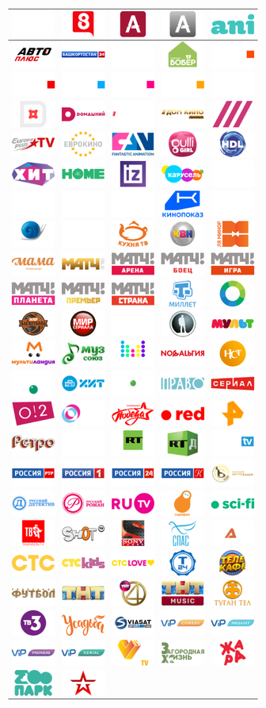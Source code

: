 | ![](https://raw.githubusercontent.com/RevGear/logo/master/Countries/RU/2x2.png) | ![](https://raw.githubusercontent.com/RevGear/logo/master/Countries/RU/8Kanal.png) | ![](https://raw.githubusercontent.com/RevGear/logo/master/Countries/RU/AmediaHit.png) | ![](https://raw.githubusercontent.com/RevGear/logo/master/Countries/RU/AmediaPremium.png) | ![](https://raw.githubusercontent.com/RevGear/logo/master/Countries/RU/Ani.png) | 
|:---:|:---:|:---:|:---:|:---:| 
| ![](https://raw.githubusercontent.com/RevGear/logo/master/Countries/RU/AutoPlus.png) | ![](https://raw.githubusercontent.com/RevGear/logo/master/Countries/RU/Bashkortostan24.png) | ![](https://raw.githubusercontent.com/RevGear/logo/master/Countries/RU/black.png) | ![](https://raw.githubusercontent.com/RevGear/logo/master/Countries/RU/Bober.png) | ![](https://raw.githubusercontent.com/RevGear/logo/master/Countries/RU/BridgeTV.png) | 
| ![](https://raw.githubusercontent.com/RevGear/logo/master/Countries/RU/BridgeTVClassic.png) | ![](https://raw.githubusercontent.com/RevGear/logo/master/Countries/RU/BridgeTVDeluxe.png) | ![](https://raw.githubusercontent.com/RevGear/logo/master/Countries/RU/BridgeTVHits.png) | ![](https://raw.githubusercontent.com/RevGear/logo/master/Countries/RU/BridgeTVShlyager.png) | ![](https://raw.githubusercontent.com/RevGear/logo/master/Countries/RU/Cinema.png) | 
| ![](https://raw.githubusercontent.com/RevGear/logo/master/Countries/RU/Dagestan.png) | ![](https://raw.githubusercontent.com/RevGear/logo/master/Countries/RU/Domashniy.png) | ![](https://raw.githubusercontent.com/RevGear/logo/master/Countries/RU/DomKino.png) | ![](https://raw.githubusercontent.com/RevGear/logo/master/Countries/RU/DomKinoPremium.png) | ![](https://raw.githubusercontent.com/RevGear/logo/master/Countries/RU/Dozhd.png) | 
| ![](https://raw.githubusercontent.com/RevGear/logo/master/Countries/RU/EuropaPlusTV.png) | ![](https://raw.githubusercontent.com/RevGear/logo/master/Countries/RU/Evrokino.png) | ![](https://raw.githubusercontent.com/RevGear/logo/master/Countries/RU/FAN.png) | ![](https://raw.githubusercontent.com/RevGear/logo/master/Countries/RU/GulliGirl.png) | ![](https://raw.githubusercontent.com/RevGear/logo/master/Countries/RU/HDL.png) | 
| ![](https://raw.githubusercontent.com/RevGear/logo/master/Countries/RU/Hit.png) | ![](https://raw.githubusercontent.com/RevGear/logo/master/Countries/RU/Home4K.png) | ![](https://raw.githubusercontent.com/RevGear/logo/master/Countries/RU/Izvestia.png) | ![](https://raw.githubusercontent.com/RevGear/logo/master/Countries/RU/Karusel.png) | ![](https://raw.githubusercontent.com/RevGear/logo/master/Countries/RU/KHL.png) | 
| ![](https://raw.githubusercontent.com/RevGear/logo/master/Countries/RU/KHLPrime.png) | ![](https://raw.githubusercontent.com/RevGear/logo/master/Countries/RU/Kinohit.png) | ![](https://raw.githubusercontent.com/RevGear/logo/master/Countries/RU/Kinomiks.png) | ![](https://raw.githubusercontent.com/RevGear/logo/master/Countries/RU/Kinopokaz.png) | ![](https://raw.githubusercontent.com/RevGear/logo/master/Countries/RU/Kinosvidanie.png) | 
| ![](https://raw.githubusercontent.com/RevGear/logo/master/Countries/RU/KinoTV.png) | ![](https://raw.githubusercontent.com/RevGear/logo/master/Countries/RU/Kinouzhas.png) | ![](https://raw.githubusercontent.com/RevGear/logo/master/Countries/RU/KuhnyaTV.png) | ![](https://raw.githubusercontent.com/RevGear/logo/master/Countries/RU/KVNTV.png) | ![](https://raw.githubusercontent.com/RevGear/logo/master/Countries/RU/LaMinor.png) | 
| ![](https://raw.githubusercontent.com/RevGear/logo/master/Countries/RU/Mama.png) | ![](https://raw.githubusercontent.com/RevGear/logo/master/Countries/RU/Match.png) | ![](https://raw.githubusercontent.com/RevGear/logo/master/Countries/RU/MatchArena.png) | ![](https://raw.githubusercontent.com/RevGear/logo/master/Countries/RU/MatchBoets.png) | ![](https://raw.githubusercontent.com/RevGear/logo/master/Countries/RU/MatchIgra.png) | 
| ![](https://raw.githubusercontent.com/RevGear/logo/master/Countries/RU/MatchPlaneta.png) | ![](https://raw.githubusercontent.com/RevGear/logo/master/Countries/RU/MatchPremier.png) | ![](https://raw.githubusercontent.com/RevGear/logo/master/Countries/RU/MatchStrana.png) | ![](https://raw.githubusercontent.com/RevGear/logo/master/Countries/RU/Millet.png) | ![](https://raw.githubusercontent.com/RevGear/logo/master/Countries/RU/Mir24.png) | 
| ![](https://raw.githubusercontent.com/RevGear/logo/master/Countries/RU/MirBasketbola.png) | ![](https://raw.githubusercontent.com/RevGear/logo/master/Countries/RU/MirSeriala.png) | ![](https://raw.githubusercontent.com/RevGear/logo/master/Countries/RU/Morskoi.png) | ![](https://raw.githubusercontent.com/RevGear/logo/master/Countries/RU/MoyaPlaneta.png) | ![](https://raw.githubusercontent.com/RevGear/logo/master/Countries/RU/Mult.png) | 
| ![](https://raw.githubusercontent.com/RevGear/logo/master/Countries/RU/Multilandia.png) | ![](https://raw.githubusercontent.com/RevGear/logo/master/Countries/RU/MuzSoyuz.png) | ![](https://raw.githubusercontent.com/RevGear/logo/master/Countries/RU/MuzTV.png) | ![](https://raw.githubusercontent.com/RevGear/logo/master/Countries/RU/Nostalgia.png) | ![](https://raw.githubusercontent.com/RevGear/logo/master/Countries/RU/NST.png) | 
| ![](https://raw.githubusercontent.com/RevGear/logo/master/Countries/RU/NTV.png) | ![](https://raw.githubusercontent.com/RevGear/logo/master/Countries/RU/NTVHit.png) | ![](https://raw.githubusercontent.com/RevGear/logo/master/Countries/RU/NTVMir.png) | ![](https://raw.githubusercontent.com/RevGear/logo/master/Countries/RU/NTVPravo.png) | ![](https://raw.githubusercontent.com/RevGear/logo/master/Countries/RU/NTVSerial.png) | 
| ![](https://raw.githubusercontent.com/RevGear/logo/master/Countries/RU/O2.png) | ![](https://raw.githubusercontent.com/RevGear/logo/master/Countries/RU/OTR.png) | ![](https://raw.githubusercontent.com/RevGear/logo/master/Countries/RU/Pobeda.png) | ![](https://raw.githubusercontent.com/RevGear/logo/master/Countries/RU/red.png) | ![](https://raw.githubusercontent.com/RevGear/logo/master/Countries/RU/RENTV.png) | 
| ![](https://raw.githubusercontent.com/RevGear/logo/master/Countries/RU/Retro.png) | ![](https://raw.githubusercontent.com/RevGear/logo/master/Countries/RU/RodnoeKino.png) | ![](https://raw.githubusercontent.com/RevGear/logo/master/Countries/RU/RTArabic.png) | ![](https://raw.githubusercontent.com/RevGear/logo/master/Countries/RU/RTDoc.png) | ![](https://raw.githubusercontent.com/RevGear/logo/master/Countries/RU/RTGTV.png) | 
| ![](https://raw.githubusercontent.com/RevGear/logo/master/Countries/RU/RTRPlaneta.png) | ![](https://raw.githubusercontent.com/RevGear/logo/master/Countries/RU/Russia1.png) | ![](https://raw.githubusercontent.com/RevGear/logo/master/Countries/RU/Russia24.png) | ![](https://raw.githubusercontent.com/RevGear/logo/master/Countries/RU/RussiaK.png) | ![](https://raw.githubusercontent.com/RevGear/logo/master/Countries/RU/RusskiyBestseller.png) | 
| ![](https://raw.githubusercontent.com/RevGear/logo/master/Countries/RU/RusskiyDetektiv.png) | ![](https://raw.githubusercontent.com/RevGear/logo/master/Countries/RU/RusskiyRoman.png) | ![](https://raw.githubusercontent.com/RevGear/logo/master/Countries/RU/RUTV.png) | ![](https://raw.githubusercontent.com/RevGear/logo/master/Countries/RU/Sarafan.png) | ![](https://raw.githubusercontent.com/RevGear/logo/master/Countries/RU/scifi.png) | 
| ![](https://raw.githubusercontent.com/RevGear/logo/master/Countries/RU/ShansonTV.png) | ![](https://raw.githubusercontent.com/RevGear/logo/master/Countries/RU/ShotTV.png) | ![](https://raw.githubusercontent.com/RevGear/logo/master/Countries/RU/SonyTurbo.png) | ![](https://raw.githubusercontent.com/RevGear/logo/master/Countries/RU/Spas.png) | ![](https://raw.githubusercontent.com/RevGear/logo/master/Countries/RU/Start.png) | 
| ![](https://raw.githubusercontent.com/RevGear/logo/master/Countries/RU/STS.png) | ![](https://raw.githubusercontent.com/RevGear/logo/master/Countries/RU/STSKids.png) | ![](https://raw.githubusercontent.com/RevGear/logo/master/Countries/RU/STSLove.png) | ![](https://raw.githubusercontent.com/RevGear/logo/master/Countries/RU/T24.png) | ![](https://raw.githubusercontent.com/RevGear/logo/master/Countries/RU/Telecafe.png) | 
| ![](https://raw.githubusercontent.com/RevGear/logo/master/Countries/RU/TelekanalFutbol.png) | ![](https://raw.githubusercontent.com/RevGear/logo/master/Countries/RU/TNT.png) | ![](https://raw.githubusercontent.com/RevGear/logo/master/Countries/RU/TNT4.png) | ![](https://raw.githubusercontent.com/RevGear/logo/master/Countries/RU/TNTMusic.png) | ![](https://raw.githubusercontent.com/RevGear/logo/master/Countries/RU/TuganTel.png) | 
| ![](https://raw.githubusercontent.com/RevGear/logo/master/Countries/RU/TV3.png) | ![](https://raw.githubusercontent.com/RevGear/logo/master/Countries/RU/Usadba.png) | ![](https://raw.githubusercontent.com/RevGear/logo/master/Countries/RU/ViasatSport.png) | ![](https://raw.githubusercontent.com/RevGear/logo/master/Countries/RU/VIPComedy.png) | ![](https://raw.githubusercontent.com/RevGear/logo/master/Countries/RU/VIPMegahit.png) | 
| ![](https://raw.githubusercontent.com/RevGear/logo/master/Countries/RU/VIPPremiere.png) | ![](https://raw.githubusercontent.com/RevGear/logo/master/Countries/RU/VIPSerial.png) | ![](https://raw.githubusercontent.com/RevGear/logo/master/Countries/RU/VostokTV.png) | ![](https://raw.githubusercontent.com/RevGear/logo/master/Countries/RU/ZagorodnayaZhizn.png) | ![](https://raw.githubusercontent.com/RevGear/logo/master/Countries/RU/ZharaTV.png) | 
| ![](https://raw.githubusercontent.com/RevGear/logo/master/Countries/RU/ZooPark.png) | ![](https://raw.githubusercontent.com/RevGear/logo/master/Countries/RU/Zvezda.png)  | 
